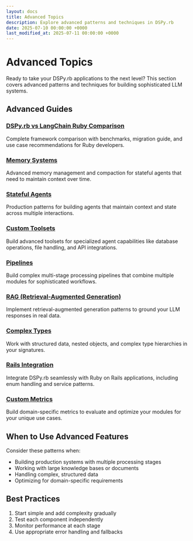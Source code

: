 ```yaml
---
layout: docs
title: Advanced Topics
description: Explore advanced patterns and techniques in DSPy.rb
date: 2025-07-10 00:00:00 +0000
last_modified_at: 2025-07-11 00:00:00 +0000
---
```

# Advanced Topics

Ready to take your DSPy.rb applications to the next level? This section covers advanced patterns and techniques for building sophisticated LLM systems.

## Advanced Guides

### [DSPy.rb vs LangChain Ruby Comparison](./dspy-vs-langchain/)
Complete framework comparison with benchmarks, migration guide, and use case recommendations for Ruby developers.

### [Memory Systems](./memory-systems/)
Advanced memory management and compaction for stateful agents that need to maintain context over time.

### [Stateful Agents](./stateful-agents/)
Production patterns for building agents that maintain context and state across multiple interactions.

### [Custom Toolsets](./custom-toolsets/)
Build advanced toolsets for specialized agent capabilities like database operations, file handling, and API integrations.

### [Pipelines](./pipelines/)
Build complex multi-stage processing pipelines that combine multiple modules for sophisticated workflows.

### [RAG (Retrieval-Augmented Generation)](./rag/)
Implement retrieval-augmented generation patterns to ground your LLM responses in real data.

### [Complex Types](./complex-types/)
Work with structured data, nested objects, and complex type hierarchies in your signatures.

### [Rails Integration](./rails-integration/)
Integrate DSPy.rb seamlessly with Ruby on Rails applications, including enum handling and service patterns.

### [Custom Metrics](./custom-metrics/)
Build domain-specific metrics to evaluate and optimize your modules for your unique use cases.

## When to Use Advanced Features

Consider these patterns when:
- Building production systems with multiple processing stages
- Working with large knowledge bases or documents
- Handling complex, structured data
- Optimizing for domain-specific requirements

## Best Practices

1. Start simple and add complexity gradually
2. Test each component independently
3. Monitor performance at each stage
4. Use appropriate error handling and fallbacks
